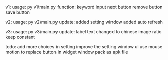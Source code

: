 v1:
  usage:
    py v1\main.py
  function:
    keyword input
    next button
    remove button
    save button

v2:
  usage:
    py v2\main.py
  update:
    added setting window
    added auto refresh

v3:
  usage:
    py v3\main.py
  update:
    label text changed to chinese
    image ratio keep constant

  todo:
    add more choices in setting
    improve the setting window ui
    use mouse motion to replace button in widget window
    pack as apk file

